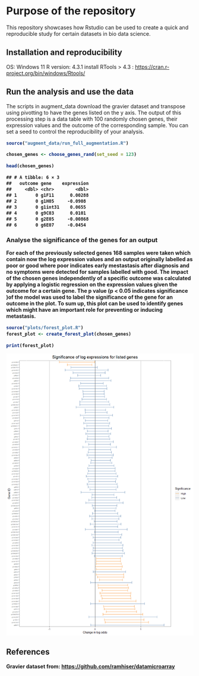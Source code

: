 # Purpose of the repository

This repository showcases how Rstudio can be used to create a quick and
reproducible study for certain datasets in bio data science.

## Installation and reproducibility

OS: Windows 11 R version: 4.3.1 install RTools \> 4.3 :
<https://cran.r-project.org/bin/windows/Rtools/>

## Run the analysis and use the data

The scripts in augment_data download the gravier dataset and transpose
using pivotting to have the genes listed on the y axis. The output of
this processing step is a data table with 100 randomly chosen genes,
their expression values and the outcome of the corresponding sample. You
can set a seed to control the reproducibility of your analysis. <b>

``` r
source("augment_data/run_full_augmentation.R")
```


``` r
chosen_genes <- choose_genes_rand(set_seed = 123)
```

``` r
head(chosen_genes)
```

    ## # A tibble: 6 × 3
    ##   outcome gene    expression
    ##     <dbl> <chr>        <dbl>
    ## 1       0 g1F11      0.00288
    ## 2       0 g1H05     -0.0908 
    ## 3       0 g1int31    0.0655 
    ## 4       0 g9C03      0.0101 
    ## 5       0 g2E05     -0.00868
    ## 6       0 g6E07     -0.0454

### Analyse the significance of the genes for an output
<b>

For each of the previously selected genes 168 samples were taken which
contain now the log expression values and an output originally labelled
as poor or good where poor indicates early mestastasis after diagnosis
and no symptoms were detected for samples labelled with good. The impact
of the chosen genes independently of a specific outcome was calculated
by applying a logistic regression on the expression values given the
outcome for a certain gene. The p value (p \< 0.05 indicates
significance )of the model was used to label the significance of the
gene for an outcome in the plot. To sum up, this plot can be used to
identify genes which might have an important role for preventing or
inducing metastasis.
<b>

``` r
source("plots/forest_plot.R")
forest_plot <- create_forest_plot(chosen_genes)
```


``` r
print(forest_plot)
```

![](README_files/figure-markdown_github/forest-plot-1.png)

## References

Gravier dataset from: <https://github.com/ramhiser/datamicroarray>
